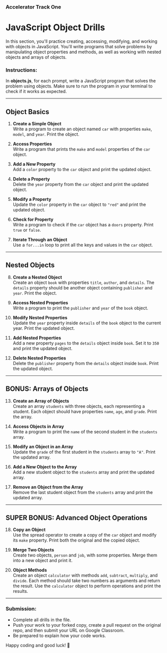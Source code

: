 ### Accelerator Track One  

# JavaScript Object Drills  

In this section, you'll practice creating, accessing, modifying, and working with objects in JavaScript. You'll write programs that solve problems by manipulating object properties and methods, as well as working with nested objects and arrays of objects.  

### Instructions:  
In **objects.js**, for each prompt, write a JavaScript program that solves the problem using objects. Make sure to run the program in your terminal to check if it works as expected.  

---  

## Object Basics  

1. **Create a Simple Object**  
   Write a program to create an object named `car` with properties `make`, `model`, and `year`. Print the object.  

2. **Access Properties**  
   Write a program that prints the `make` and `model` properties of the `car` object.  

3. **Add a New Property**  
   Add a `color` property to the `car` object and print the updated object.

4. **Delete a Property**  
   Delete the `year` property from the `car` object and print the updated object.  

5. **Modify a Property**  
   Update the `color` property in the `car` object to `"red"` and print the updated object.  

6. **Check for Property**  
   Write a program to check if the `car` object has a `doors` property. Print `true` or `false`.  

7. **Iterate Through an Object**  
   Use a `for...in` loop to print all the keys and values in the `car` object.  

---

## Nested Objects  

8. **Create a Nested Object**  
   Create an object `book` with properties `title`, `author`, and `details`. The `details` property should be another object containing `publisher` and `year`. Print the object.  

9. **Access Nested Properties**  
   Write a program to print the `publisher` and `year` of the `book` object.  

10. **Modify Nested Properties**  
    Update the `year` property inside `details` of the `book` object to the current year. Print the updated object.  

11. **Add Nested Properties**  
    Add a new property `pages` to the `details` object inside `book`. Set it to `350` and print the updated object.  

12. **Delete Nested Properties**  
    Delete the `publisher` property from the `details` object inside `book`. Print the updated object.  

---

## BONUS: Arrays of Objects  

13. **Create an Array of Objects**  
    Create an array `students` with three objects, each representing a student. Each object should have properties `name`, `age`, and `grade`. Print the array.  

14. **Access Objects in Array**  
    Write a program to print the `name` of the second student in the `students` array.  

15. **Modify an Object in an Array**  
    Update the `grade` of the first student in the `students` array to `"A"`. Print the updated array.  

16. **Add a New Object to the Array**  
    Add a new student object to the `students` array and print the updated array.  

17. **Remove an Object from the Array**  
    Remove the last student object from the `students` array and print the updated array.  

---

## SUPER BONUS: Advanced Object Operations  

18. **Copy an Object**  
    Use the spread operator to create a copy of the `car` object and modify its `make` property. Print both the original and the copied object.  

19. **Merge Two Objects**  
    Create two objects, `person` and `job`, with some properties. Merge them into a new object and print it.  

20. **Object Methods**  
    Create an object `calculator` with methods `add`, `subtract`, `multiply`, and `divide`. Each method should take two numbers as arguments and return the result. Use the `calculator` object to perform operations and print the results.  

---

### Submission:  
   - Complete all drills in the file.  
   - Push your work to your forked copy, create a pull request on the original repo, and then submit your URL on Google Classroom.  
   - Be prepared to explain how your code works.  

Happy coding and good luck! 🚀
